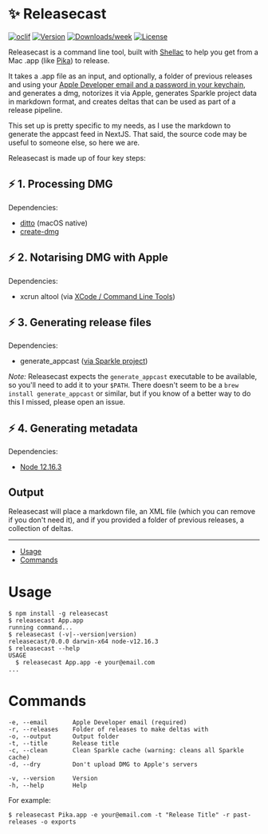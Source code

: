 # ✨ Releasecast

[![oclif](https://img.shields.io/badge/cli-oclif-brightgreen.svg)](https://oclif.io)
[![Version](https://img.shields.io/npm/v/releasecast.svg)](https://npmjs.org/package/releasecast)
[![Downloads/week](https://img.shields.io/npm/dw/releasecast.svg)](https://npmjs.org/package/releasecast)
[![License](https://img.shields.io/npm/l/releasecast.svg)](https://github.com/superhighfives/releasecast/blob/master/package.json)

Releasecast is a command line tool, built with [Shellac](https://www.npmjs.com/package/shellac) to help you get from a Mac .app (like [Pika](https://superhighfives.com/pika)) to release.

It takes a .app file as an input, and optionally, a folder of previous releases and using your [Apple Developer email and a password in your keychain](https://developer.apple.com/documentation/xcode/notarizing_macos_software_before_distribution/customizing_the_notarization_workflow#3087734), and generates a dmg, notorizes it via Apple, generates Sparkle project data in markdown format, and creates deltas that can be used as part of a release pipeline.

This set up is pretty specific to my needs, as I use the markdown to generate the appcast feed in NextJS. That said, the source code may be useful to someone else, so here we are.

Releasecast is made up of four key steps:

## ⚡️ 1. Processing DMG

Dependencies:
- [ditto](https://ss64.com/osx/ditto.html) (macOS native)
- [create-dmg](https://github.com/sindresorhus/create-dmg)

## ⚡️ 2. Notarising DMG with Apple

Dependencies:
- xcrun altool (via [XCode / Command Line Tools](https://developer.apple.com/downloads/))

## ⚡️ 3. Generating release files

Dependencies:
- generate_appcast ([via Sparkle project](https://sparkle-project.org/))

*Note:* Releasecast expects the `generate_appcast` executable to be available, so you'll need to add it to your `$PATH`. There doesn't seem to be a `brew install generate_appcast` or similar, but if you know of a better way to do this I missed, please open an issue.

## ⚡️ 4. Generating metadata

Dependencies:
- [Node 12.16.3](https://nodejs.org/en/blog/release/v12.16.3/)

## Output

Releasecast will place a markdown file, an XML file (which you can remove if you don't need it), and if you provided a folder of previous releases, a collection of deltas.

---

* [Usage](#usage)
* [Commands](#commands)

# Usage
```sh-session
$ npm install -g releasecast
$ releasecast App.app
running command...
$ releasecast (-v|--version|version)
releasecast/0.0.0 darwin-x64 node-v12.16.3
$ releasecast --help
USAGE
  $ releasecast App.app -e your@email.com
...
```

# Commands
```
-e, --email       Apple Developer email (required)
-r, --releases    Folder of releases to make deltas with
-o, --output      Output folder
-t, --title       Release title
-c, --clean       Clean Sparkle cache (warning: cleans all Sparkle cache)
-d, --dry         Don't upload DMG to Apple's servers

-v, --version     Version
-h, --help        Help
```

For example:
```
$ releasecast Pika.app -e your@email.com -t "Release Title" -r past-releases -o exports
```
